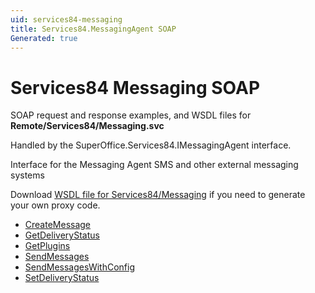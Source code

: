 ```yaml
---
uid: services84-messaging
title: Services84.MessagingAgent SOAP
Generated: true
---
```


# Services84 Messaging SOAP

SOAP request and response examples, and WSDL files for **Remote/Services84/Messaging.svc**

Handled by the <see cref="T:SuperOffice.Services84.IMessagingAgent">SuperOffice.Services84.IMessagingAgent</see> interface.

Interface for the Messaging Agent
SMS and other external messaging systems

Download [WSDL file for Services84/Messaging](../Services84-Messaging.md) if you need to generate your own proxy code.

* [CreateMessage](CreateMessage.md)
* [GetDeliveryStatus](GetDeliveryStatus.md)
* [GetPlugins](GetPlugins.md)
* [SendMessages](SendMessages.md)
* [SendMessagesWithConfig](SendMessagesWithConfig.md)
* [SetDeliveryStatus](SetDeliveryStatus.md)
